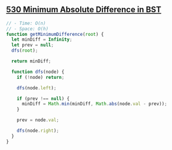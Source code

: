 ## [530 Minimum Absolute Difference in BST](https://leetcode.com/problems/minimum-absolute-difference-in-bst/description/)

<!-- notecardId: 1758415111841 -->

```js
// - Time: O(n)
// - Space: O(h)
function getMinimumDifference(root) {
  let minDiff = Infinity;
  let prev = null;
  dfs(root);

  return minDiff;

  function dfs(node) {
    if (!node) return;

    dfs(node.left);

    if (prev !== null) {
      minDiff = Math.min(minDiff, Math.abs(node.val - prev));
    }

    prev = node.val;

    dfs(node.right);
  }
}
```
